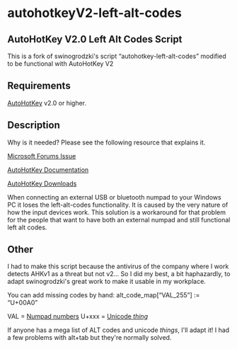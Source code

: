 # autohotkeyV2-left-alt-codes
## AutoHotKey V2.0 Left Alt Codes Script
This is a fork of swinogrodzki's script “autohotkey-left-alt-codes” modified to be functional with AutoHotKey V2

## Requirements
[AutoHotKey](https://www.autohotkey.com/) v2.0 or higher.

## Description
Why is it needed? Please see the following resource that explains it.

[Microsoft Forums Issue](https://answers.microsoft.com/en-us/windows/forum/windows_10-wintop_language/left-alt-codes-with-external-numpad-in-windows-10/94ddacdc-a181-4b2c-bb24-768e8138e77f)

[AutoHotKey Documentation](https://www.autohotkey.com/docs/v1/)

[AutoHotKey Downloads](https://www.autohotkey.com/download/)

When connecting an external USB or bluetooth numpad to your Windows PC it loses the left-alt-codes functionality. It is caused by the very nature of how the input devices work.
This solution is a workaround for that problem for the people that want to have both an external numpad and still functional left alt codes.

## Other
I had to make this script because the antivirus of the company where I work detects AHKv1 as a threat but not v2... So I did my best, a bit haphazardly, to adapt swinogrodzki's great work to make it usable in my workplace.

You can add missing codes by hand:
alt_code_map[“VAL_255”] := “U+00A0”

VAL = [Numpad numbers](https://www.alt-codes.net/)
U+xxx = [Unicode *thing*](https://www.compart.com/en/unicode/block/U+2300)

If anyone has a mega list of ALT codes and unicode *things*, I'll adapt it!
I had a few problems with alt+tab but they're normally solved.
